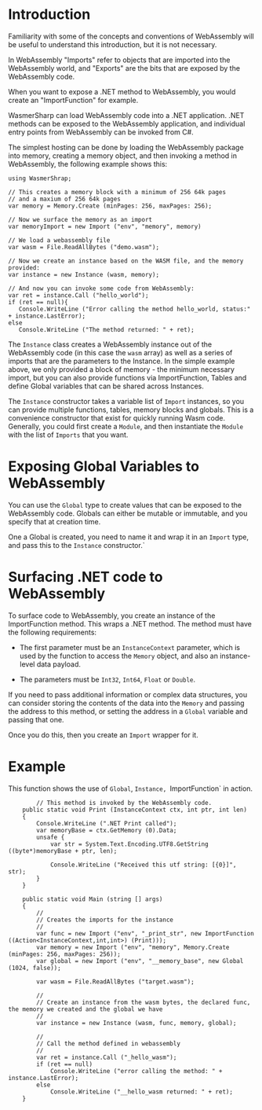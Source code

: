 # Introduction

Familiarity with some of the concepts and conventions of WebAssembly
will be useful to understand this introduction, but it is not necessary.

In WebAssembly "Imports" refer to objects that are imported into the
WebAssembly world, and "Exports" are the bits that are exposed by the
WebAssembly code.    

When you want to expose a .NET method to WebAssembly, you would create
an "ImportFunction" for example.

WasmerSharp can load WebAssembly code into a .NET application.  .NET
methods can be exposed to the WebAssembly application, and individual
entry points from WebAssembly can be invoked from C#.

The simplest hosting can be done by loading the WebAssembly package
into memory, creating a memory object, and then invoking a method in
WebAssembly, the following example shows this:

```
using WasmerShrap;

// This creates a memory block with a minimum of 256 64k pages
// and a maxium of 256 64k pages
var memory = Memory.Create (minPages: 256, maxPages: 256);

// Now we surface the memory as an import
var memoryImport = new Import ("env", "memory", memory)

// We load a webassembly file
var wasm = File.ReadAllBytes ("demo.wasm");

// Now we create an instance based on the WASM file, and the memory provided:
var instance = new Instance (wasm, memory);

// And now you can invoke some code from WebAssembly:
var ret = instance.Call ("hello_world");
if (ret == null){
   Console.WriteLine ("Error calling the method hello_world, status:" + instance.LastError);
else
   Console.WriteLine ("The method returned: " + ret);
```

The `Instance` class creates a WebAssembly instance out of the
WebAssembly code (in this case the `wasm` array) as well as a series
of imports that are the parameters to the Instance.  In the simple
example above, we only provided a block of memory - the minimum
necessary import, but you can also provide functions via
ImportFunction, Tables and define Global variables that can be shared
across Instances.

The `Instance` constructor takes a variable list of `Import`
instances, so you can provide multiple functions, tables, memory
blocks and globals.  This is a convenience constructor that exist for
quickly running Wasm code.  Generally, you could first create a
`Module`, and then instantiate the `Module` with the list of `Imports`
that you want.


# Exposing Global Variables to WebAssembly

You can use the `Global` type to create values that can be exposed to
the WebAssembly code.  Globals can either be mutable or immutable, and
you specify that at creation time.

One a Global is created, you need to name it and wrap it in an
`Import` type, and pass this to the `Instance` constructor.`

# Surfacing .NET code to WebAssembly

To surface code to WebAssembly, you create an instance of the
ImportFunction method.  This wraps a .NET method.  The method must
have the following requirements:

* The first parameter must be an `InstanceContext` parameter, which is
  used by the function to access the `Memory` object, and also an
  instance-level data payload.

* The parameters must be `Int32`, `Int64`, `Float` or `Double`.

If you need to pass additional information or complex data structures,
you can consider storing the contents of the data into the `Memory`
and passing the address to this method, or setting the address in a
`Global` variable and passing that one.

Once you do this, then you create an `Import` wrapper for it.

# Example

This function shows the use of `Global`, `Instance, `ImportFunction` in action.

```
        // This method is invoked by the WebAssembly code.
	public static void Print (InstanceContext ctx, int ptr, int len)
	{
		Console.WriteLine (".NET Print called");
		var memoryBase = ctx.GetMemory (0).Data;
		unsafe {
			var str = System.Text.Encoding.UTF8.GetString ((byte*)memoryBase + ptr, len);

			Console.WriteLine ("Received this utf string: [{0}]", str);
		}
	}

	public static void Main (string [] args)
	{
		//
		// Creates the imports for the instance
		//
		var func = new Import ("env", "_print_str", new ImportFunction ((Action<InstanceContext,int,int>) (Print)));
		var memory = new Import ("env", "memory", Memory.Create (minPages: 256, maxPages: 256));
		var global = new Import ("env", "__memory_base", new Global (1024, false));

		var wasm = File.ReadAllBytes ("target.wasm");

		//
		// Create an instance from the wasm bytes, the declared func, the memory we created and the global we have
		//
		var instance = new Instance (wasm, func, memory, global);

		//
		// Call the method defined in webassembly
		//
		var ret = instance.Call ("_hello_wasm");
		if (ret == null)
			Console.WriteLine ("error calling the method: " + instance.LastError);
		else
			Console.WriteLine ("__hello_wasm returned: " + ret);
	}
```